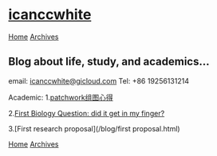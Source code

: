 
[icanccwhite](/)
================

[Home](/) [Archives](/archives)

Blog about life, study, and academics...
-----------------------------------------
email: icanccwhite@gicloud.com
Tel: +86 19256131214



Academic:
1.[patchwork组图心得](/blog/patchwork组图心得.html)

2.[First Biology Question: did it get in my finger?](/blog/First_biology_question.html)

3.[First research proposal](/blog/first proposal.html)

[Home](/) [Archives](/archives)
